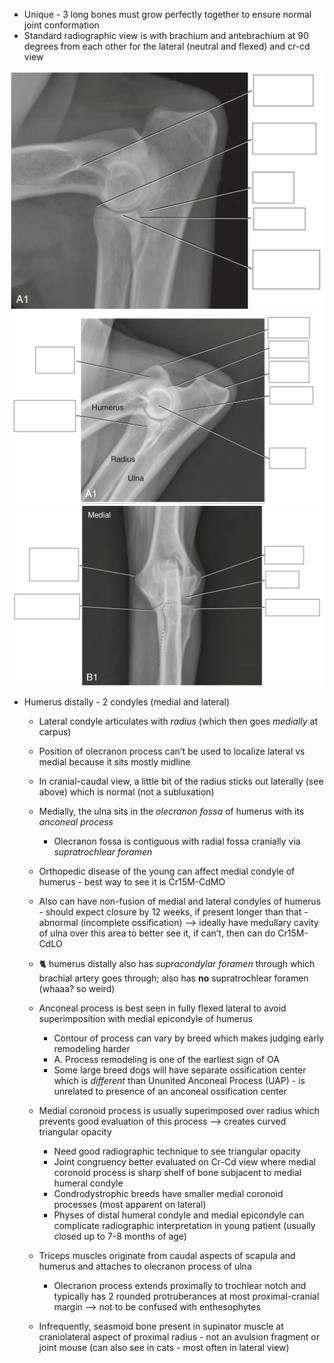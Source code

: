 * Unique - 3 long bones must grow perfectly together to ensure normal joint conformation
* Standard radiographic view is with brachium and antebrachium at 90 degrees from each other for the lateral (neutral and flexed) and cr-cd view

![](Atlas-Fig4-26A1.png)
![](Atlas-Fig4-27A1.png)
![](Atlas-4-27B1.png)
* Humerus distally - 2 condyles (medial and lateral)
  * Lateral condyle articulates with *radius* (which then goes *medially* at carpus)
  * Position of olecranon process can’t be used to localize lateral vs medial because it sits mostly midline
  * In cranial-caudal view, a little bit of the radius sticks out laterally (see above) which is normal (not a subluxation)
  * Medially, the ulna sits in the *olecranon fossa* of humerus with its *anconeal process*
    * Olecranon fossa is contiguous with radial fossa cranially via *supratrochlear foramen*
  * Orthopedic disease of the young can affect medial condyle of humerus - best way to see it is Cr15M-CdMO
  * Also can have non-fusion of medial and lateral condyles of humerus - should expect closure by 12 weeks, if present longer than that - abnormal (incomplete ossification) --> ideally have medullary cavity of ulna over this area to better see it, if can’t, then can do Cr15M-CdLO
   
  * 🐈 humerus distally also has *supracondylar foramen* through which brachial artery goes through; also has **no** supratrochlear foramen (whaaa? so weird)

  * Anconeal process is best seen in fully flexed lateral to avoid superimposition with medial epicondyle of humerus
    * Contour of process can vary by breed which makes judging early remodeling harder
    * A. Process remodeling is one of the earliest sign of OA
    * Some large breed dogs will have separate ossification center which is *different* than Ununited Anconeal Process (UAP) - is unrelated to presence of an anconeal ossification center
 
  * Medial coronoid process is usually superimposed over radius which prevents good evaluation of this process --> creates curved triangular opacity
    * Need good radiographic technique to see triangular opacity
    * Joint congruency better evaluated on Cr-Cd view where medial coronoid process is sharp shelf of bone subjacent to medial humeral condyle
    * Condrodystrophic breeds have smaller medial coronoid processes (most apparent on lateral)
    * Physes of distal humeral condyle and medial epicondyle can complicate radiographic interpretation in young patient (usually closed up to 7-8 months of age)
   
  * Triceps muscles originate from caudal aspects of scapula and humerus and attaches to olecranon process of ulna
    * Olecranon process extends proximally to trochlear notch and typically has 2 rounded protruberances at most proximal-cranial margin --> not to be confused with enthesophytes
   
  * Infrequently, seasmoid bone present in supinator muscle at craniolateral aspect of proximal radius - not an avulsion fragment or joint mouse (can also see in cats - most often in lateral view)